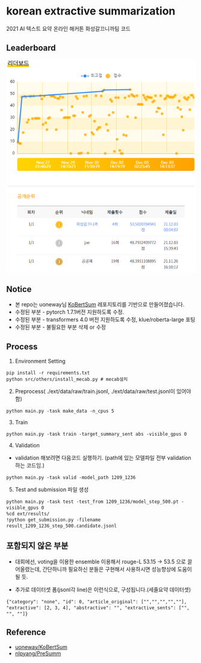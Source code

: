 # korean extractive summarization
2021 AI 텍스트 요약 온라인 해커톤 화성갈끄니까팀 코드

## Leaderboard
 ![1](./image/leaderboard.PNG)

## Notice

+ 본 repo는 uoneway님 [KoBertSum](https://github.com/uoneway/KoBertSum) 레포지토리를 기반으로 만들어졌습니다.
+ 수정된 부분 - pytorch 1.7.1버전 지원하도록 수정.
+ 수정된 부분 - transformers 4.0 버전 지원하도록 수정, klue/roberta-large 포팅
+ 수정된 부분 - 불필요한 부분 삭제 or 수정

## Process

1. Environment Setting
```console
pip install -r requirements.txt
python src/others/install_mecab.py # mecab설치
```

2. Preprocess( ./ext/data/raw/train.jsonl, ./ext/data/raw/test.jsonl이 있어야 함)
```console
python main.py -task make_data -n_cpus 5
```

3. Train
```console
python main.py -task train -target_summary_sent abs -visible_gpus 0
```

4. Validation

- validation 해보려면 다음코드 실행하기. (path에 있는 모델파일 전부 validation하는 코드임.)
```console
python main.py -task valid -model_path 1209_1236
```

5. Test and submission 파일 생성
```console
python main.py -task test -test_from 1209_1236/model_step_500.pt -visible_gpus 0
%cd ext/results/
!python get_submission.py -filename result_1209_1236_step_500.candidate.jsonl
```

## 포함되지 않은 부분

+ 대회에선, voting을 이용한 ensemble 이용해서 rouge-L 53.15 -> 53.5 으로 끌어올렸는데,
간단하니까 필요하신 분들은 구현해서 사용하시면 성능향상에 도움이 될 듯.

+ 추가로 데이터셋 폼(jsonl각 line)은 이런식으로, 구성됩니다.(세줄요약 데이터셋)
```
{"category": "none", "id": 0, "article_original": ["","","","",""], "extractive": [2, 3, 4], "abstractive": "", "extractive_sents": ["", "", ""]}
```
## Reference
- [uoneway/KoBertSum](https://github.com/uoneway/KoBertSum)
- [nlpyang/PreSumm](https://github.com/nlpyang/PreSumm)
